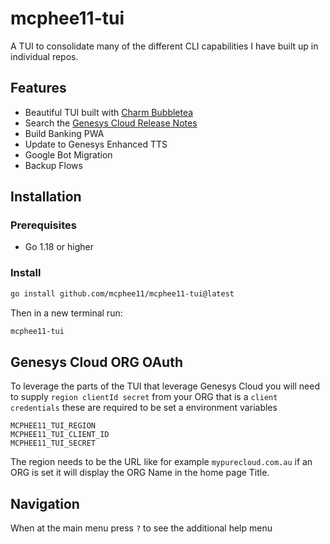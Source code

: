 # mcphee11-tui

A TUI to consolidate many of the different CLI capabilities I have built up in individual repos.

## Features

- Beautiful TUI built with [Charm Bubbletea](https://github.com/charmbracelet/bubbletea)
- Search the [Genesys Cloud Release Notes](https://help.mypurecloud.com/release-notes-home/monthly-archive/)
- Build Banking PWA
- Update to Genesys Enhanced TTS
- Google Bot Migration
- Backup Flows

## Installation

### Prerequisites

- Go 1.18 or higher

### Install

```bash
go install github.com/mcphee11/mcphee11-tui@latest
```

Then in a new terminal run:

```bash
mcphee11-tui
```

## Genesys Cloud ORG OAuth

To leverage the parts of the TUI that leverage Genesys Cloud you will need to supply `region clientId secret` from your ORG that is a `client credentials` these are required to be set a environment variables

```
MCPHEE11_TUI_REGION
MCPHEE11_TUI_CLIENT_ID
MCPHEE11_TUI_SECRET
```

The region needs to be the URL like for example `mypurecloud.com.au` if an ORG is set it will display the ORG Name in the home page Title.

## Navigation

When at the main menu press `?` to see the additional help menu
